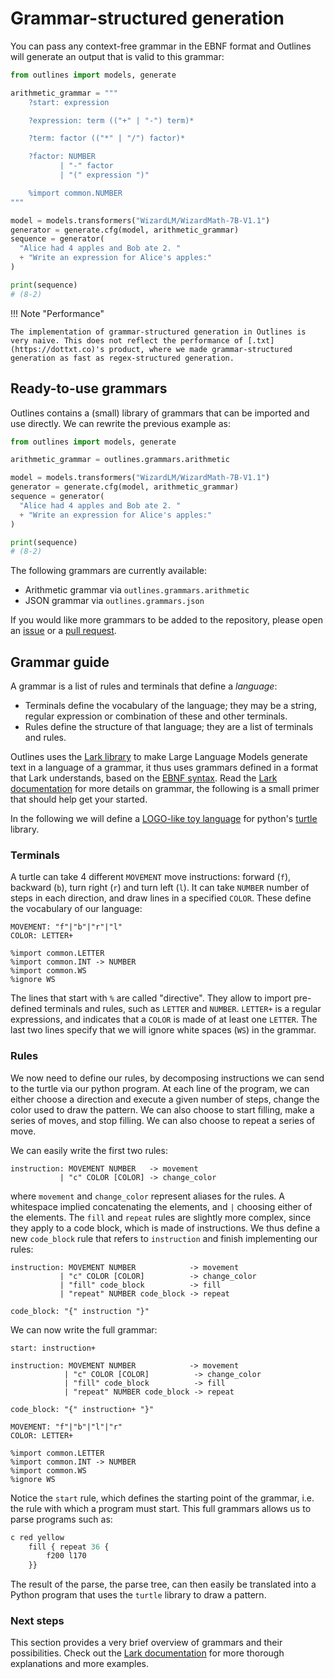 # Grammar-structured generation

You can pass any context-free grammar in the EBNF format and Outlines will generate an output that is valid to this grammar:

```python
from outlines import models, generate

arithmetic_grammar = """
    ?start: expression

    ?expression: term (("+" | "-") term)*

    ?term: factor (("*" | "/") factor)*

    ?factor: NUMBER
           | "-" factor
           | "(" expression ")"

    %import common.NUMBER
"""

model = models.transformers("WizardLM/WizardMath-7B-V1.1")
generator = generate.cfg(model, arithmetic_grammar)
sequence = generator(
  "Alice had 4 apples and Bob ate 2. "
  + "Write an expression for Alice's apples:"
)

print(sequence)
# (8-2)
```

!!! Note "Performance"

    The implementation of grammar-structured generation in Outlines is very naive. This does not reflect the performance of [.txt](https://dottxt.co)'s product, where we made grammar-structured generation as fast as regex-structured generation.


## Ready-to-use grammars

Outlines contains a (small) library of grammars that can be imported and use directly. We can rewrite the previous example as:

```python
from outlines import models, generate

arithmetic_grammar = outlines.grammars.arithmetic

model = models.transformers("WizardLM/WizardMath-7B-V1.1")
generator = generate.cfg(model, arithmetic_grammar)
sequence = generator(
  "Alice had 4 apples and Bob ate 2. "
  + "Write an expression for Alice's apples:"
)

print(sequence)
# (8-2)
```

The following grammars are currently available:

- Arithmetic grammar via `outlines.grammars.arithmetic`
- JSON grammar via `outlines.grammars.json`

If you would like more grammars to be added to the repository, please open an [issue](https://github.com/outlines-dev/outlines/issues) or a [pull request](https://github.com/outlines-dev/outlines/pulls).


## Grammar guide

A grammar is a list of rules and terminals that define a *language*:

- Terminals define the vocabulary of the language; they may be a string, regular expression or combination of these and other terminals.
- Rules define the structure of that language; they are a list of terminals and rules.

Outlines uses the [Lark library](https://github.com/lark-parser/lark) to make Large Language Models generate text in a language of a grammar, it thus uses grammars defined in a format that Lark understands, based on the [EBNF syntax](https://en.wikipedia.org/wiki/Extended_Backus%E2%80%93Naur_form). Read the [Lark documentation](https://lark-parser.readthedocs.io/en/stable/grammar.html) for more details on grammar, the following is a small primer that should help get your started.

In the following we will define a [LOGO-like toy language](https://github.com/lark-parser/lark/blob/master/examples/turtle_dsl.py) for python's [turtle](https://docs.python.org/3/library/turtle.html) library.

### Terminals

A turtle can take 4 different `MOVEMENT` move instructions: forward (`f`), backward (`b`), turn right (`r`) and turn left (`l`). It can take `NUMBER` number of steps in each direction, and draw lines in a specified `COLOR`. These define the vocabulary of our language:

```ebnf
MOVEMENT: "f"|"b"|"r"|"l"
COLOR: LETTER+

%import common.LETTER
%import common.INT -> NUMBER
%import common.WS
%ignore WS
```

The lines that start with `%` are called "directive". They allow to import pre-defined terminals and rules, such as `LETTER` and `NUMBER`. `LETTER+` is a regular expressions, and indicates that a `COLOR` is made of at least one `LETTER`. The last two lines specify that we will ignore white spaces (`WS`) in the grammar.

### Rules

We now need to define our rules, by decomposing instructions we can send to the turtle via our python program. At each line of the program, we can either choose a direction and execute a given number of steps, change the color used to draw the pattern. We can also choose to start filling, make a series of moves, and stop filling. We can also choose to repeat a series of move.

We can easily write the first two rules:

```ebnf
instruction: MOVEMENT NUMBER   -> movement
           | "c" COLOR [COLOR] -> change_color
```

where `movement` and `change_color` represent aliases for the rules. A whitespace implied concatenating the elements, and `|` choosing either of the elements. The `fill` and `repeat` rules are slightly more complex, since they apply to a code block, which is made of instructions. We thus define a new `code_block`  rule that refers to `instruction` and finish implementing our rules:

```ebnf
instruction: MOVEMENT NUMBER            -> movement
           | "c" COLOR [COLOR]          -> change_color
           | "fill" code_block          -> fill
           | "repeat" NUMBER code_block -> repeat

code_block: "{" instruction "}"
```

We can now write the full grammar:

```ebnf
start: instruction+

instruction: MOVEMENT NUMBER            -> movement
            | "c" COLOR [COLOR]          -> change_color
            | "fill" code_block          -> fill
            | "repeat" NUMBER code_block -> repeat

code_block: "{" instruction+ "}"

MOVEMENT: "f"|"b"|"l"|"r"
COLOR: LETTER+

%import common.LETTER
%import common.INT -> NUMBER
%import common.WS
%ignore WS
```

Notice the `start` rule, which defines the starting point of the grammar, i.e. the rule with which a program must start. This full grammars allows us to parse programs such as:

```python
c red yellow
    fill { repeat 36 {
        f200 l170
    }}
```

The result of the parse, the parse tree, can then easily be translated into a Python program that uses the `turtle` library to draw a pattern.

### Next steps

This section provides a very brief overview of grammars and their possibilities. Check out the [Lark documentation](https://lark-parser.readthedocs.io/en/stable/index.html) for more thorough explanations and more examples.
